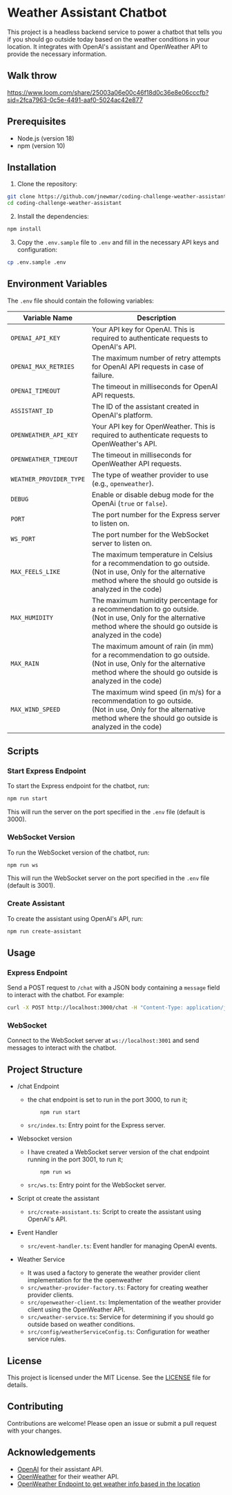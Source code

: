 # Weather Assistant Chatbot

This project is a headless backend service to power a chatbot that tells you if you should go outside today based on the weather conditions in your location. It integrates with OpenAI's assistant and OpenWeather API to provide the necessary information.

## Walk throw

https://www.loom.com/share/25003a06e00c46f18d0c36e8e06cccfb?sid=2fca7963-0c5e-4491-aaf0-5024ac42e877

## Prerequisites

- Node.js (version 18)
- npm (version 10)

## Installation

1. Clone the repository:

```bash
git clone https://github.com/jnewmar/coding-challenge-weather-assistant.git
cd coding-challenge-weather-assistant
```

2. Install the dependencies:

```bash
npm install
```

3. Copy the `.env.sample` file to `.env` and fill in the necessary API keys and configuration:

```bash
cp .env.sample .env
```

## Environment Variables

The `.env` file should contain the following variables:

| Variable Name           | Description                                                                                  |
|-------------------------|----------------------------------------------------------------------------------------------|
| `OPENAI_API_KEY`        | Your API key for OpenAI. This is required to authenticate requests to OpenAI's API.          |
| `OPENAI_MAX_RETRIES`    | The maximum number of retry attempts for OpenAI API requests in case of failure.             |
| `OPENAI_TIMEOUT`        | The timeout in milliseconds for OpenAI API requests.                                         |
| `ASSISTANT_ID`          | The ID of the assistant created in OpenAI's platform.                                        |
| `OPENWEATHER_API_KEY`   | Your API key for OpenWeather. This is required to authenticate requests to OpenWeather's API.|
| `OPENWEATHER_TIMEOUT`   | The timeout in milliseconds for OpenWeather API requests.                                    |
| `WEATHER_PROVIDER_TYPE` | The type of weather provider to use (e.g., `openweather`).                                   |
| `DEBUG`                 | Enable or disable debug mode for the OpenAi (`true` or `false`).                             |
| `PORT`                  | The port number for the Express server to listen on.                                         |
| `WS_PORT`               | The port number for the WebSocket server to listen on.                                       |
| `MAX_FEELS_LIKE`        | The maximum temperature in Celsius for a recommendation to go outside. <br>(Not in use, Only for the alternative method where the should go outside is analyzed in the code)|
| `MAX_HUMIDITY`          | The maximum humidity percentage for a recommendation to go outside. <br>(Not in use, Only for the alternative method where the should go outside is analyzed in the code)|
| `MAX_RAIN`              | The maximum amount of rain (in mm) for a recommendation to go outside. <br>(Not in use, Only for the alternative method where the should go outside is analyzed in the code)|
| `MAX_WIND_SPEED`        | The maximum wind speed (in m/s) for a recommendation to go outside. <br>(Not in use, Only for the alternative method where the should go outside is analyzed in the code)|


## Scripts

### Start Express Endpoint

To start the Express endpoint for the chatbot, run:

```bash
npm run start
```

This will run the server on the port specified in the `.env` file (default is 3000).

### WebSocket Version

To run the WebSocket version of the chatbot, run:

```bash
npm run ws
```

This will run the WebSocket server on the port specified in the `.env` file (default is 3001).

### Create Assistant

To create the assistant using OpenAI's API, run:

```bash
npm run create-assistant
```

## Usage

### Express Endpoint

Send a POST request to `/chat` with a JSON body containing a `message` field to interact with the chatbot. For example:

```bash
curl -X POST http://localhost:3000/chat -H "Content-Type: application/json" -d '{"message": "Should I go outside today?"}'
```

### WebSocket

Connect to the WebSocket server at `ws://localhost:3001` and send messages to interact with the chatbot.

## Project Structure

-  /chat Endpoint
    -  the chat endpoint is set to run in the port 3000, to run it;
        ````
            npm run start
        ````
    - `src/index.ts`: Entry point for the Express server.

- Websocket version
    - I have created a WebSocket server version of the chat endpoint running in the port 3001, to run it;
        ````
            npm run ws
        ````
    - `src/ws.ts`: Entry point for the WebSocket server.

- Script ot create the assistant
    - `src/create-assistant.ts`: Script to create the assistant using OpenAI's API.

- Event Handler
    - `src/event-handler.ts`: Event handler for managing OpenAI events.


 - Weather Service 
    -  It was used a factory to generate the weather provider client implementation for the the openweather
    - `src/weather-provider-factory.ts`: Factory for creating weather provider clients.
    - `src/openweather-client.ts`: Implementation of the weather provider client using the OpenWeather API.
    - `src/weather-service.ts`: Service for determining if you should go outside based on weather conditions.
    - `src/config/weatherServiceConfig.ts`: Configuration for weather service rules.


## License

This project is licensed under the MIT License. See the [LICENSE](LICENSE) file for details.

## Contributing

Contributions are welcome! Please open an issue or submit a pull request with your changes.

## Acknowledgements

- [OpenAI](https://platform.openai.com) for their assistant API.
- [OpenWeather](https://openweathermap.org) for their weather API.
- [OpenWeather Endpoint to get weather info based in the location](https://openweathermap.org/current#name)

